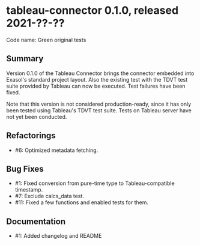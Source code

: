 # tableau-connector 0.1.0, released 2021-??-??
 
Code name: Green original tests

## Summary

Version 0.1.0 of the Tableau Connector brings the connector embedded into Exasol's standard project layout. Also the existing test with the TDVT test suite provided by Tableau can now be executed. Test failures have been fixed.

Note that this version is not considered production-ready, since it has only been tested using Tableau's TDVT test suite. Tests on Tableau server have not yet been conducted.

## Refactorings

* #6: Optimized metadata fetching.

## Bug Fixes
 
* #1: Fixed conversion from pure-time type to Tableau-compatible timestamp.
* #7: Exclude calcs_data test.
* #11: Fixed a few functions and enabled tests for them.
 
## Documentation
 
* #1: Added changelog and README
